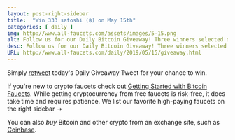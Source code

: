 ```yaml
---
layout: post-right-sidebar
title:  "Win 333 satoshi (฿) on May 15th"
categories: [ daily ]
img: http://www.all-faucets.com/assets/images/5-15.png
alt: Follow us for our Daily Bitcoin Giveaway! Three winners selected daily!
desc: Follow us for our Daily Bitcoin Giveaway! Three winners selected daily!
URL: http://www.all-faucets.com/daily/2019/05/15/giveaway.html
---
```


Simply <a href="https://twitter.com/intent/user?screen_name=CryptoPayoff" target="_blank">retweet</a> today's Daily Giveaway Tweet for your chance to win.

If you're new to crypto faucets check out <a href="http://www.all-faucets.com/start.html">Getting Started with Bitcoin Faucets</a>. While getting cryptocurrency from free faucets is risk-free, it does take time and requires patience. We list our favorite high-paying faucets on the right sidebar ⇢

You can also <i>buy</i> Bitcoin and other crypto from an exchange site, such as <a href="http://bit.ly/www-coinbase" target="_blank">Coinbase</a>.
